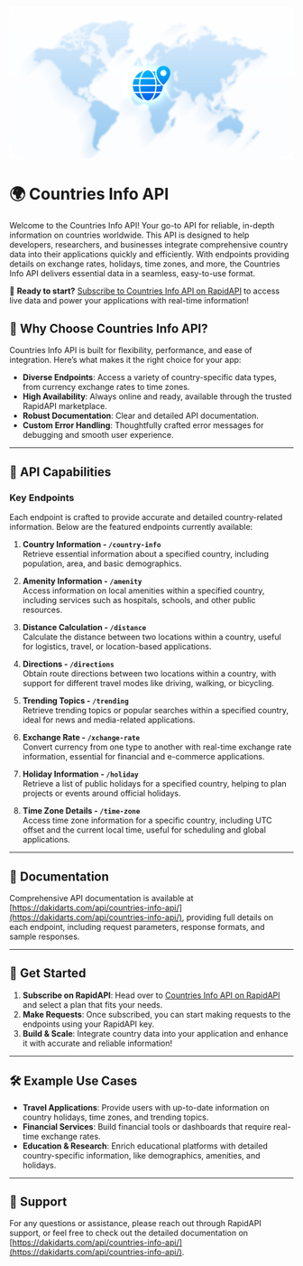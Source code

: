 ![Countries Info API Logo](assets/countries-info-api.png)

# 🌍 Countries Info API

Welcome to the Countries Info API! Your go-to API for reliable, in-depth information on countries worldwide. This API is designed to help developers, researchers, and businesses integrate comprehensive country data into their applications quickly and efficiently. With endpoints providing details on exchange rates, holidays, time zones, and more, the Countries Info API delivers essential data in a seamless, easy-to-use format.

📌 **Ready to start?** [Subscribe to Countries Info API on RapidAPI](https://rapidapi.com/kidddevs/api/countries-info-api/) to access live data and power your applications with real-time information!

## 🌟 Why Choose Countries Info API?

Countries Info API is built for flexibility, performance, and ease of integration. Here’s what makes it the right choice for your app:

- **Diverse Endpoints**: Access a variety of country-specific data types, from currency exchange rates to time zones.
- **High Availability**: Always online and ready, available through the trusted RapidAPI marketplace.
- **Robust Documentation**: Clear and detailed API documentation.
- **Custom Error Handling**: Thoughtfully crafted error messages for debugging and smooth user experience.

---

## 🚀 API Capabilities

### Key Endpoints

Each endpoint is crafted to provide accurate and detailed country-related information. Below are the featured endpoints currently available:

1. **Country Information - `/country-info`**  
   Retrieve essential information about a specified country, including population, area, and basic demographics.

2. **Amenity Information - `/amenity`**  
   Access information on local amenities within a specified country, including services such as hospitals, schools, and other public resources.

3. **Distance Calculation - `/distance`**  
   Calculate the distance between two locations within a country, useful for logistics, travel, or location-based applications.

4. **Directions - `/directions`**  
   Obtain route directions between two locations within a country, with support for different travel modes like driving, walking, or bicycling.

5. **Trending Topics - `/trending`**  
   Retrieve trending topics or popular searches within a specified country, ideal for news and media-related applications.

6. **Exchange Rate - `/xchange-rate`**  
   Convert currency from one type to another with real-time exchange rate information, essential for financial and e-commerce applications.

7. **Holiday Information - `/holiday`**  
   Retrieve a list of public holidays for a specified country, helping to plan projects or events around official holidays.

8. **Time Zone Details - `/time-zone`**  
   Access time zone information for a specific country, including UTC offset and the current local time, useful for scheduling and global applications.

---

## 📖 Documentation

Comprehensive API documentation is available at [https://dakidarts.com/api/countries-info-api/](https://dakidarts.com/api/countries-info-api/), providing full details on each endpoint, including request parameters, response formats, and sample responses.

---

## 🔑 Get Started

1. **Subscribe on RapidAPI**: Head over to [Countries Info API on RapidAPI](https://rapidapi.com/kidddevs/api/countries-info-api/) and select a plan that fits your needs.
2. **Make Requests**: Once subscribed, you can start making requests to the endpoints using your RapidAPI key.
3. **Build & Scale**: Integrate country data into your application and enhance it with accurate and reliable information!

---

## 🛠️ Example Use Cases

- **Travel Applications**: Provide users with up-to-date information on country holidays, time zones, and trending topics.
- **Financial Services**: Build financial tools or dashboards that require real-time exchange rates.
- **Education & Research**: Enrich educational platforms with detailed country-specific information, like demographics, amenities, and holidays.

---

## 🤝 Support

For any questions or assistance, please reach out through RapidAPI support, or feel free to check out the detailed documentation on [https://dakidarts.com/api/countries-info-api/](https://dakidarts.com/api/countries-info-api/).
